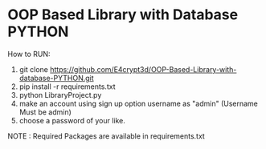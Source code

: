 # OOP Based Library with Database PYTHON

How to RUN:

1. git clone https://github.com/E4crypt3d/OOP-Based-Library-with-database-PYTHON.git
2. pip install -r requirements.txt
3. python LibraryProject.py
4. make an account using sign up option username as "admin" (Username Must be admin)
5. choose a password of your like.



NOTE : Required Packages are available in requirements.txt
